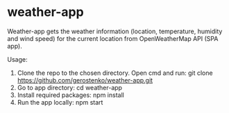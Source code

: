 # weather-app

Weather-app gets the weather information (location, temperature, humidity and wind speed) for the current location from OpenWeatherMap API (SPA app).

Usage:

1. Clone the repo to the chosen directory. Open cmd and run: git clone https://github.com/gerostenko/weather-app.git
2. Go to app directory: cd weather-app
3. Install required packages: npm install 
4. Run the app locally: npm start
